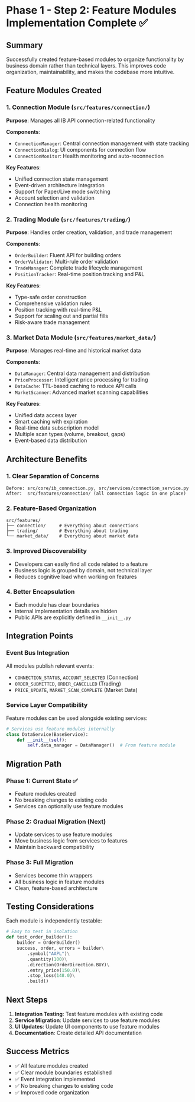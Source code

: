 # Phase 1 - Step 2: Feature Modules Implementation Complete ✅

## Summary
Successfully created feature-based modules to organize functionality by business domain rather than technical layers. This improves code organization, maintainability, and makes the codebase more intuitive.

## Feature Modules Created

### 1. Connection Module (`src/features/connection/`)
**Purpose**: Manages all IB API connection-related functionality

**Components**:
- `ConnectionManager`: Central connection management with state tracking
- `ConnectionDialog`: UI components for connection flow
- `ConnectionMonitor`: Health monitoring and auto-reconnection

**Key Features**:
- Unified connection state management
- Event-driven architecture integration
- Support for Paper/Live mode switching
- Account selection and validation
- Connection health monitoring

### 2. Trading Module (`src/features/trading/`)
**Purpose**: Handles order creation, validation, and trade management

**Components**:
- `OrderBuilder`: Fluent API for building orders
- `OrderValidator`: Multi-rule order validation
- `TradeManager`: Complete trade lifecycle management
- `PositionTracker`: Real-time position tracking and P&L

**Key Features**:
- Type-safe order construction
- Comprehensive validation rules
- Position tracking with real-time P&L
- Support for scaling out and partial fills
- Risk-aware trade management

### 3. Market Data Module (`src/features/market_data/`)
**Purpose**: Manages real-time and historical market data

**Components**:
- `DataManager`: Central data management and distribution
- `PriceProcessor`: Intelligent price processing for trading
- `DataCache`: TTL-based caching to reduce API calls
- `MarketScanner`: Advanced market scanning capabilities

**Key Features**:
- Unified data access layer
- Smart caching with expiration
- Real-time data subscription model
- Multiple scan types (volume, breakout, gaps)
- Event-based data distribution

## Architecture Benefits

### 1. Clear Separation of Concerns
```
Before: src/core/ib_connection.py, src/services/connection_service.py
After:  src/features/connection/ (all connection logic in one place)
```

### 2. Feature-Based Organization
```
src/features/
├── connection/     # Everything about connections
├── trading/        # Everything about trading
└── market_data/    # Everything about market data
```

### 3. Improved Discoverability
- Developers can easily find all code related to a feature
- Business logic is grouped by domain, not technical layer
- Reduces cognitive load when working on features

### 4. Better Encapsulation
- Each module has clear boundaries
- Internal implementation details are hidden
- Public APIs are explicitly defined in `__init__.py`

## Integration Points

### Event Bus Integration
All modules publish relevant events:
- `CONNECTION_STATUS`, `ACCOUNT_SELECTED` (Connection)
- `ORDER_SUBMITTED`, `ORDER_CANCELLED` (Trading)
- `PRICE_UPDATE`, `MARKET_SCAN_COMPLETE` (Market Data)

### Service Layer Compatibility
Feature modules can be used alongside existing services:
```python
# Services use feature modules internally
class DataService(BaseService):
    def __init__(self):
        self.data_manager = DataManager()  # From feature module
```

## Migration Path

### Phase 1: Current State ✅
- Feature modules created
- No breaking changes to existing code
- Services can optionally use feature modules

### Phase 2: Gradual Migration (Next)
- Update services to use feature modules
- Move business logic from services to features
- Maintain backward compatibility

### Phase 3: Full Migration
- Services become thin wrappers
- All business logic in feature modules
- Clean, feature-based architecture

## Testing Considerations

Each module is independently testable:
```python
# Easy to test in isolation
def test_order_builder():
    builder = OrderBuilder()
    success, order, errors = builder\
        .symbol("AAPL")\
        .quantity(100)\
        .direction(OrderDirection.BUY)\
        .entry_price(150.0)\
        .stop_loss(148.0)\
        .build()
```

## Next Steps

1. **Integration Testing**: Test feature modules with existing code
2. **Service Migration**: Update services to use feature modules
3. **UI Updates**: Update UI components to use feature modules
4. **Documentation**: Create detailed API documentation

## Success Metrics
- ✅ All feature modules created
- ✅ Clear module boundaries established
- ✅ Event integration implemented
- ✅ No breaking changes to existing code
- ✅ Improved code organization